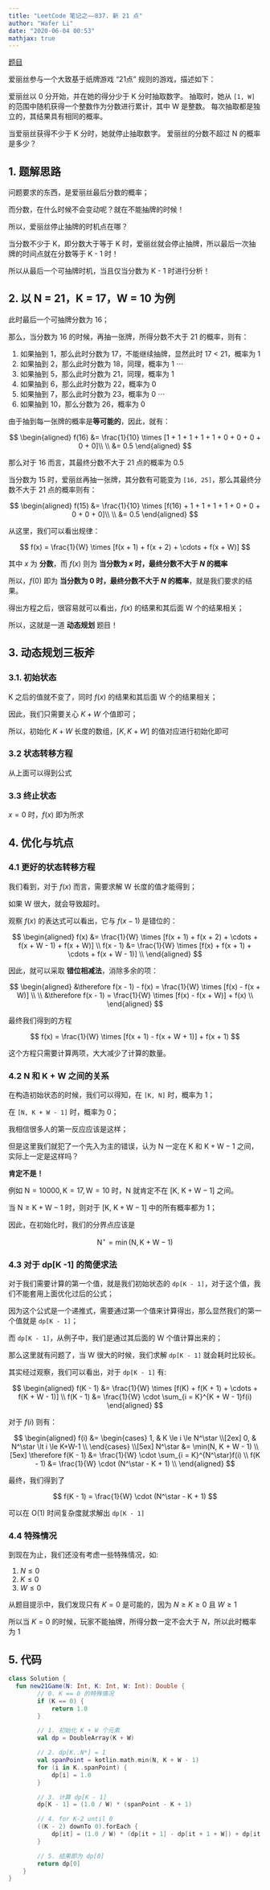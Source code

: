 ```yaml
---
title: "LeetCode 笔记之——837. 新 21 点"
author: "Wafer Li"
date: "2020-06-04 00:53"
mathjax: true
---
```


[题目](https://leetcode-cn.com/problems/new-21-game)

爱丽丝参与一个大致基于纸牌游戏 “21点” 规则的游戏，描述如下：

爱丽丝以 0 分开始，并在她的得分少于 K 分时抽取数字。 抽取时，她从 `[1, W]` 的范围中随机获得一个整数作为分数进行累计，其中 W 是整数。 每次抽取都是独立的，其结果具有相同的概率。

当爱丽丝获得不少于 K 分时，她就停止抽取数字。 爱丽丝的分数不超过 N 的概率是多少？

<!-- more -->

## 1. 题解思路

问题要求的东西，是爱丽丝最后分数的概率；

而分数，在什么时候不会变动呢？就在不能抽牌的时候！

所以，爱丽丝停止抽牌的时机点在哪？

当分数不少于 K，即分数大于等于 K 时，爱丽丝就会停止抽牌，所以最后一次抽牌的时间点就在分数等于 K - 1 时！

所以从最后一个可抽牌时机，当且仅当分数为 K - 1 时进行分析！

## 2. 以 N = 21，K = 17，W = 10 为例

此时最后一个可抽牌分数为 16；

那么，当分数为 16 的时候，再抽一张牌，所得分数不大于 21 的概率，则有：

1. 如果抽到 1，那么此时分数为 17，不能继续抽牌，显然此时 17 < 21，概率为 1
2. 如果抽到 2，那么此时分数为 18，同理，概率为 1
$\cdots$
3. 如果抽到 5，那么此时分数为 21，同理，概率为 1
3. 如果抽到 6，那么此时分数为 22，概率为 0
4. 如果抽到 7，那么此时分数为 23，概率为 0
$\cdots$
5. 如果抽到 10，那么分数为 26，概率为 0

由于抽到每一张牌的概率是**等可能的**，因此，就有：

$$
\begin{aligned}
f(16) &= \frac{1}{10} \times [1 + 1 + 1 + 1 + 1 + 0 + 0 + 0 + 0 + 0]\\
      \\
      &= 0.5
\end{aligned}
$$

那么对于 16 而言，其最终分数不大于 21 点的概率为 0.5

当分数为 15 时，爱丽丝再抽一张牌，其分数有可能变为 `[16, 25]`，那么其最终分数不大于 21 点的概率则有：

$$
\begin{aligned}
f(15) &= \frac{1}{10} \times [f(16) + 1 + 1 + 1 + 1 + 0 + 0 + 0 + 0 + 0]\\
      \\
      &= 0.5
\end{aligned}
$$

从这里，我们可以看出规律：

$$
f(x) = \frac{1}{W} \times [f(x + 1) + f(x + 2) + \cdots + f(x + W)]
$$

其中 $x$ 为 **分数**，而 $f(x)$ 则为 **当分数为 $x$ 时，最终分数不大于 $N$ 的概率**

所以，$f(0)$ 即为 **当分数为 $0$ 时，最终分数不大于 $N$ 的概率**，就是我们要求的结果。

得出方程之后，很容易就可以看出，$f(x)$ 的结果和其后面 $\mathrm{W}$ 个的结果相关；

所以，这就是一道 **动态规划** 题目！

## 3. 动态规划三板斧

### 3.1. 初始状态

K 之后的值就不变了，同时 $f(x)$ 的结果和其后面 $\mathrm{W}$ 个的结果相关；

因此，我们只需要关心 $K + W$ 个值即可；

所以，初始化 $K + W$ 长度的数组，$[K, K + W]$ 的值对应进行初始化即可

### 3.2 状态转移方程

从上面可以得到公式

### 3.3 终止状态

$x = 0$ 时，$f(x)$ 即为所求

## 4. 优化与坑点

### 4.1 更好的状态转移方程

我们看到，对于 $f(x)$ 而言，需要求解 $\mathrm{W}$ 长度的值才能得到；

如果 $\mathrm{W}$ 很大，就会导致超时。

观察 $f(x)$ 的表达式可以看出，它与 $f(x - 1)$ 是错位的：

$$
\begin{aligned}
f(x) &= \frac{1}{W} \times [f(x + 1) + f(x + 2) + \cdots + f(x + W - 1) + f(x + W)] \\
f(x - 1) &= \frac{1}{W} \times [f(x) + f(x + 1) + \cdots + f(x + W - 1)] \\
\end{aligned}
$$

因此，就可以采取 **错位相减法**，消除多余的项：

$$
\begin{aligned}
&\therefore f(x - 1) - f(x) = \frac{1}{W} \times [f(x)  - f(x + W)] \\
\\
&\therefore f(x - 1) = \frac{1}{W} \times [f(x) - f(x + W)] + f(x) \\
\end{aligned}
$$


最终我们得到的方程

$$
f(x) = \frac{1}{W} \times [f(x + 1) - f(x + W + 1)] + f(x + 1)
$$

这个方程只需要计算两项，大大减少了计算的数量。

### 4.2 $\mathrm{N}$ 和 $\mathrm{K + W}$ 之间的关系

在构造初始状态的时候，我们可以得知，在 `[K, N]` 时，概率为 1；

在 `[N, K + W - 1]` 时，概率为 0；

我相信很多人的第一反应应该是这样；

但是这里我们就犯了一个先入为主的错误，认为 $\mathrm{N}$ 一定在 $\mathrm{K}$ 和 $\mathrm{K + W - 1}$ 之间，实际上一定是这样吗？

**肯定不是！**

例如 $\mathrm{N = 10000, K = 17, W = 10}$ 时，$\mathrm{N}$ 就肯定不在 $[\mathrm{K}, \ \mathrm{K + W - 1}]$ 之间。

当 $\mathrm{N} \ge \mathrm{K + W - 1}$ 时，则对于 $\mathrm{[K, \ K+W-1]}$ 中的所有概率都为 $\mathrm{1}$；

因此，在初始化时，我们的分界点应该是

$$
\mathrm{N^\star = \min(N, K + W - 1)}
$$

### 4.3 对于 dp[K -1] 的简便求法

对于我们需要计算的第一个值，就是我们初始状态的 `dp[K - 1]`，对于这个值，我们不能套用上面优化过后的公式；

因为这个公式是一个递推式，需要通过第一个值来计算得出，那么显然我们的第一个值就是 `dp[K - 1]`；

而 `dp[K - 1]`，从例子中，我们是通过其后面的 $\mathrm{W}$ 个值计算出来的；

那么这里就有问题了，当 $\mathrm{W}$ 很大的时候，我们求解 `dp[K - 1]` 就会耗时比较长。

其实经过观察，我们可以看出，对于 `dp[K - 1]` 有:

$$
\begin{aligned}
f(K - 1) &= \frac{1}{W} \times [f(K) + f(K + 1) + \cdots + f(K + W - 1)] \\
f(K - 1) &= \frac{1}{W} \cdot \sum_{i = K}^{K + W - 1}f(i)
\end{aligned}
$$

对于 $f(i)$ 则有：

$$
\begin{aligned}
f(i) &=
\begin{cases}
1, & K \le i \le N^\star \\[2ex]
0, & N^\star \lt i \le K+W-1 \\
\end{cases}
\\[5ex]
N^\star &= \min(N, K + W - 1)
\\[5ex]
\therefore
f(K - 1) &= \frac{1}{W} \cdot \sum_{i = K}^{N^\star}f(i) \\
f(K - 1) &= \frac{1}{W} \cdot (N^\star - K + 1) \\
\end{aligned}
$$

最终，我们得到了

$$
f(K - 1) = \frac{1}{W} \cdot (N^\star - K + 1)
$$

可以在 $\mathrm{O(1)}$ 时间复杂度就求解出 `dp[K - 1]`

### 4.4 特殊情况

到现在为止，我们还没有考虑一些特殊情况，如:

1. $N \le 0$
2. $K \le 0$
3. $W \le 0$

从题目提示中，我们发现只有 $K = 0$ 是可能的，因为 $N \ge K \ge 0$ 且 $W \ge 1$

所以当 $K = 0$ 的时候，玩家不能抽牌，所得分数一定不会大于 $N$，所以此时概率为 $1$

## 5. 代码

```kotlin
class Solution {
  fun new21Game(N: Int, K: Int, W: Int): Double {
        // 0. K == 0 的特殊情况
        if (K == 0) {
            return 1.0
        }

        // 1. 初始化 K + W 个元素
        val dp = DoubleArray(K + W)

        // 2. dp[K..N*] = 1
        val spanPoint = kotlin.math.min(N, K + W - 1)
        for (i in K..spanPoint) {
            dp[i] = 1.0
        }

        // 3. 计算 dp[K - 1]
        dp[K - 1] = (1.0 / W) * (spanPoint - K + 1)

        // 4. for K-2 until 0
        ((K - 2) downTo 0).forEach {
            dp[it] = (1.0 / W) * (dp[it + 1] - dp[it + 1 + W]) + dp[it + 1]
        }

        // 5. 结果即为 dp[0]
        return dp[0]
    }
}
```
